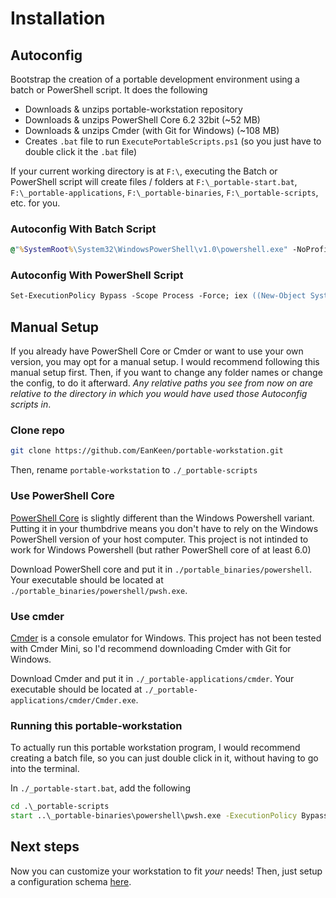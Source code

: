 # Installation

## Autoconfig

Bootstrap the creation of a portable development environment using a batch or PowerShell script. It does the following

* Downloads & unzips portable-workstation repository
* Downloads & unzips PowerShell Core 6.2 32bit (~52 MB)
* Downloads & unzips Cmder (with Git for Windows) (~108 MB)
* Creates `.bat` file to run `ExecutePortableScripts.ps1` (so you just have to double click it the `.bat` file)

If your current working directory is at `F:\`, executing the Batch or PowerShell script will create files / folders at `F:\_portable-start.bat`, `F:\_portable-applications`, `F:\_portable-binaries`, `F:\_portable-scripts`, etc. for you.

### Autoconfig With Batch Script

```cmd
@"%SystemRoot%\System32\WindowsPowerShell\v1.0\powershell.exe" -NoProfile -InputFormat None -ExecutionPolicy Bypass -Command "iex ((New-Object System.Net.WebClient).DownloadString('https://raw.githubusercontent.com/EanKeen/portable-workstation/master/install/Install.ps1'))"
```

### Autoconfig With PowerShell Script

```ps
Set-ExecutionPolicy Bypass -Scope Process -Force; iex ((New-Object System.Net.WebClient).DownloadString('https://raw.githubusercontent.com/EanKeen/portable-workstation/master/install/Install.ps1'))
```

## Manual Setup

If you already have PowerShell Core or Cmder or want to use your own version, you may opt for a manual setup. I would recommend following this manual setup first. Then, if you want to change any folder names or change the config, to do it afterward. *Any relative paths you see from now on are relative to the directory in which you would have used those Autoconfig scripts in*.

### Clone repo

```bash
git clone https://github.com/EanKeen/portable-workstation.git
```
Then, rename `portable-workstation` to `./_portable-scripts`

### Use PowerShell Core
[PowerShell Core](https://github.com/PowerShell/PowerShell) is slightly different than the Windows Powershell variant. Putting it in your thumbdrive means you don't have to rely on the Windows PowerShell version of your host computer. This project is not intinded to work for Windows Powershell (but rather PowerShell core of at least 6.0)

Download PowerShell core and put it in `./portable_binaries/powershell`. Your executable should be located at `./portable_binaries/powershell/pwsh.exe`.

### Use cmder

[Cmder](https://cmder.net) is a console emulator for Windows. This project has not been tested with Cmder Mini, so I'd recommend downloading Cmder with Git for Windows.

Download Cmder and put it in `./_portable-applications/cmder`. Your executable should be located at `./_portable-applications/cmder/Cmder.exe`.

### Running this portable-workstation
To actually run this portable workstation program, I would recommend creating a batch file, so you can just double click in it, without having to go into the terminal.

In `./_portable-start.bat`, add the following

```bat
cd .\_portable-scripts
start ..\_portable-binaries\powershell\pwsh.exe -ExecutionPolicy Bypass -file .\ExecutePortableScripts.ps1
```

## Next steps
Now you can customize your workstation to fit *your* needs!
Then, just setup a configuration schema [here](/schema).
